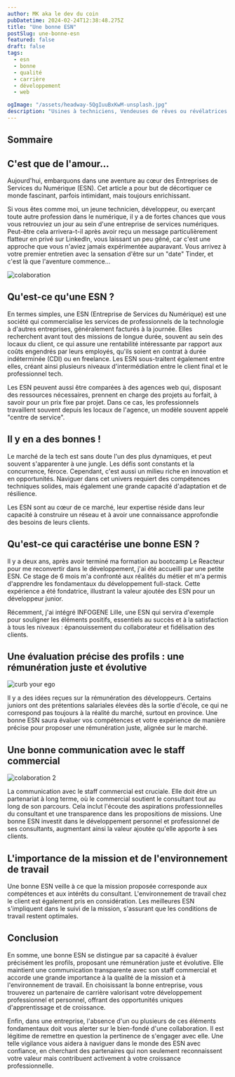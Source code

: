 ```yaml
---
author: MK aka le dev du coin
pubDatetime: 2024-02-24T12:38:48.275Z
title: "Une bonne ESN"
postSlug: une-bonne-esn
featured: false
draft: false
tags:
  - esn
  - bonne
  - qualité
  - carrière
  - développement
  - web

ogImage: "/assets/headway-5QgIuuBxKwM-unsplash.jpg"
description: "Usines à techniciens, Vendeuses de rêves ou révélatrices de talents ? Les ESN font souvent l'objet de critiques, parlons en au travers de mon expérience"
---
```


## Sommaire

## C'est que de l'amour...

Aujourd'hui, embarquons dans une aventure au cœur des Entreprises de Services du Numérique (ESN). Cet article a pour but de décortiquer ce monde fascinant, parfois intimidant, mais toujours enrichissant.

Si vous êtes comme moi, un jeune technicien, développeur, ou exerçant toute autre profession dans le numérique, il y a de fortes chances que vous vous retrouviez un jour au sein d'une entreprise de services numériques. Peut-être cela arrivera-t-il après avoir reçu un message particulièrement flatteur en privé sur LinkedIn, vous laissant un peu gêné, car c'est une approche que vous n'aviez jamais expérimentée auparavant. Vous arrivez à votre premier entretien avec la sensation d'être sur un "date" Tinder, et c'est là que l'aventure commence...

![colaboration](/assets/headway-5QgIuuBxKwM-unsplash.jpg)

## Qu'est-ce qu'une ESN ?

En termes simples, une ESN (Entreprise de Services du Numérique) est une société qui commercialise les services de professionnels de la technologie à d'autres entreprises, généralement facturés à la journée. Elles recherchent avant tout des missions de longue durée, souvent au sein des locaux du client, ce qui assure une rentabilité intéressante par rapport aux coûts engendrés par leurs employés, qu'ils soient en contrat à durée indéterminée (CDI) ou en freelance. Les ESN sous-traitent également entre elles, créant ainsi plusieurs niveaux d'intermédiation entre le client final et le professionnel tech.

Les ESN peuvent aussi être comparées à des agences web qui, disposant des ressources nécessaires, prennent en charge des projets au forfait, à savoir pour un prix fixe par projet. Dans ce cas, les professionnels travaillent souvent depuis les locaux de l'agence, un modèle souvent appelé "centre de service".

## Il y en a des bonnes !

Le marché de la tech est sans doute l'un des plus dynamiques, et peut souvent s'apparenter à une jungle. Les défis sont constants et la concurrence, féroce. Cependant, c'est aussi un milieu riche en innovation et en opportunités. Naviguer dans cet univers requiert des compétences techniques solides, mais également une grande capacité d'adaptation et de résilience.

Les ESN sont au cœur de ce marché, leur expertise réside dans leur capacité à construire un réseau et à avoir une connaissance approfondie des besoins de leurs clients.

## Qu'est-ce qui caractérise une bonne ESN ?

Il y a deux ans, après avoir terminé ma formation au bootcamp Le Reacteur pour me reconvertir dans le développement, j'ai été accueilli par une petite ESN. Ce stage de 6 mois m'a confronté aux réalités du métier et m'a permis d'apprendre les fondamentaux du développement full-stack. Cette expérience a été fondatrice, illustrant la valeur ajoutée des ESN pour un développeur junior.

Récemment, j'ai intégré INFOGENE Lille, une ESN qui servira d'exemple pour souligner les éléments positifs, essentiels au succès et à la satisfaction à tous les niveaux : épanouissement du collaborateur et fidélisation des clients.

## Une évaluation précise des profils : une rémunération juste et évolutive

![curb your ego](/assets/orkun-azap-Pt1EJz7ygAs-unsplash.jpg)

Il y a des idées reçues sur la rémunération des développeurs. Certains juniors ont des prétentions salariales élevées dès la sortie d'école, ce qui ne correspond pas toujours à la réalité du marché, surtout en province. Une bonne ESN saura évaluer vos compétences et votre expérience de manière précise pour proposer une rémunération juste, alignée sur le marché.

## Une bonne communication avec le staff commercial

![colaboration 2](/assets/scott-graham-5fNmWej4tAA-unsplash.jpg)

La communication avec le staff commercial est cruciale. Elle doit être un partenariat à long terme, où le commercial soutient le consultant tout au long de son parcours. Cela inclut l'écoute des aspirations professionnelles du consultant et une transparence dans les propositions de missions. Une bonne ESN investit dans le développement personnel et professionnel de ses consultants, augmentant ainsi la valeur ajoutée qu'elle apporte à ses clients.

## L'importance de la mission et de l'environnement de travail

Une bonne ESN veille à ce que la mission proposée corresponde aux compétences et aux intérêts du consultant. L'environnement de travail chez le client est également pris en considération. Les meilleures ESN s'impliquent dans le suivi de la mission, s'assurant que les conditions de travail restent optimales.

## Conclusion

En somme, une bonne ESN se distingue par sa capacité à évaluer précisément les profils, proposant une rémunération juste et évolutive. Elle maintient une communication transparente avec son staff commercial et accorde une grande importance à la qualité de la mission et à l'environnement de travail. En choisissant la bonne entreprise, vous trouverez un partenaire de carrière valorisant votre développement professionnel et personnel, offrant des opportunités uniques d'apprentissage et de croissance.

Enfin, dans une entreprise, l'absence d'un ou plusieurs de ces éléments fondamentaux doit vous alerter sur le bien-fondé d'une collaboration. Il est légitime de remettre en question la pertinence de s'engager avec elle. Une telle vigilance vous aidera à naviguer dans le monde des ESN avec confiance, en cherchant des partenaires qui non seulement reconnaissent votre valeur mais contribuent activement à votre croissance professionnelle.
